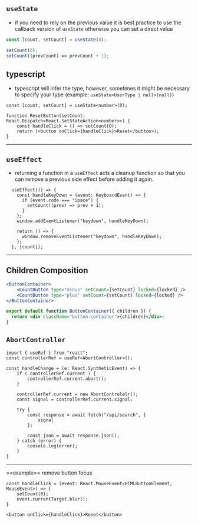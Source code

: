 ## `useState`
- if you need to rely on the previous value it is best practice to use the callback version of `useState` otherwise you can set a direct value
```jsx
const [count, setCount] = useState(0);

setCount(0);
setCount((prevCount) => prevCount + 1);
```

## typescript
- typescript will infer the type, however, sometimes it might be necessary to specify your type (example: `useState<UserType | null>(null)`)
```tsx
const [count, setCount] = useState<number>(0);

function ResetButton(setCount: React.Dispatch<React.SetStateAction<number>>) {
	const handleClick = () => setCount(0);
	return (<button onClick={handleClick}>Reset</button>);
}
```

---

## `useEffect`
- returning a function in a `useEffect` acts a cleanup function so that you can remove a previous side effect before adding it again.
```tsx
  useEffect(() => {
    const handleKeyDown = (event: KeyboardEvent) => {
      if (event.code === "Space") {
        setCount((prev) => prev + 1);
      }
    };
    window.addEventListener("keydown", handleKeyDown);

    return () => {
      window.removeEventListener("keydown", handleKeyDown);
    };
  }, [count]);
```

--- 

## Children Composition
```jsx
<ButtonContainer>
	<CountButton type="minus" setCount={setCount} locked={locked} />
	<CountButton type="plus" setCount={setCount} locked={locked} />
</ButtonContainer>
```

```jsx
export default function ButtonContainer({ children }) {
  return <div className="button-container">{children}</div>;
}
```


## `AbortController`
```tsx
import { useRef } from "react";
const controllerRef = useRef<AbortController>();

const handleChange = (e: React.SyntheticEvent) => {
	if ( controllerRef.current ) {
		controllerRef.current.abort();
	}

	controllerRef.current = new AbortControlelr();
	const signal = controllerRef.current.signal;

	try {	
		const response = await fetch("/api/search", {
			signal
		};

		const json = await response.json();
	} catch (error) {
		console.log(error);
	}
}
```











---



==example== remove button focus
```tsx
const handleClick = (event: React.MouseEvent<HTMLButtonElement, MouseEvent>) => {
	setCount(0);
	event.currentTarget.blur();
}

<button onClick={handleClick}>Reset</button>
```


